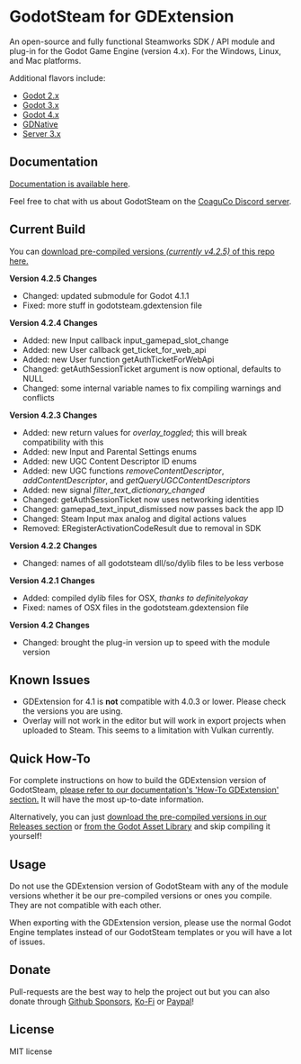 # GodotSteam for GDExtension
An open-source and fully functional Steamworks SDK / API module and plug-in for the Godot Game Engine (version 4.x). For the Windows, Linux, and Mac platforms.

Additional flavors include:
- [Godot 2.x](https://github.com/Gramps/GodotSteam/tree/godot2)
- [Godot 3.x](https://github.com/Gramps/GodotSteam/tree/master)
- [Godot 4.x](https://github.com/Gramps/GodotSteam/tree/godot4)
- [GDNative](https://github.com/Gramps/GodotSteam/tree/gdnative)
- [Server 3.x](https://github.com/Gramps/GodotSteam/tree/server)

Documentation
---
[Documentation is available here](https://godotsteam.com/).

Feel free to chat with us about GodotSteam on the [CoaguCo Discord server](https://discord.gg/SJRSq6K).

Current Build
---
You can [download pre-compiled versions _(currently v4.2.5)_ of this repo here.](https://github.com/Gramps/GodotSteam/releases)

**Version 4.2.5 Changes**
- Changed: updated submodule for Godot 4.1.1
- Fixed: more stuff in godotsteam.gdextension file

**Version 4.2.4 Changes**
- Added: new Input callback input_gamepad_slot_change
- Added: new User callback get_ticket_for_web_api
- Added: new User function getAuthTicketForWebApi
- Changed: getAuthSessionTicket argument is now optional, defaults to NULL
- Changed: some internal variable names to fix compiling warnings and conflicts

**Version 4.2.3 Changes**
- Added: new return values for _overlay_toggled_; this will break compatibility with this
- Added: new Input and Parental Settings enums
- Added: new UGC Content Descriptor ID enums
- Added: new UGC functions _removeContentDescriptor_, _addContentDescriptor_, and _getQueryUGCContentDescriptors_
- Added: new signal _filter_text_dictionary_changed_
- Changed: getAuthSessionTicket now uses networking identities
- Changed: gamepad_text_input_dismissed now passes back the app ID
- Changed: Steam Input max analog and digital actions values
- Removed: ERegisterActivationCodeResult due to removal in SDK

**Version 4.2.2 Changes**
- Changed: names of all godotsteam dll/so/dylib files to be less verbose

**Version 4.2.1 Changes**
- Added: compiled dylib files for OSX, _thanks to definitelyokay_
- Fixed: names of OSX files in the godotsteam.gdextension file

**Version 4.2 Changes**
- Changed: brought the plug-in version up to speed with the module version

Known Issues
---
- GDExtension for 4.1 is **not** compatible with 4.0.3 or lower. Please check the versions you are using.
- Overlay will not work in the editor but will work in export projects when uploaded to Steam.  This seems to a limitation with Vulkan currently.

Quick How-To
---
For complete instructions on how to build the GDExtension version of GodotSteam, [please refer to our documentation's 'How-To GDExtension' section.](https://godotsteam.com/howto_gdextension/) It will have the most up-to-date information.

Alternatively, you can just [download the pre-compiled versions in our Releases section](https://github.com/Gramps/GodotSteam/releases) or [from the Godot Asset Library](https://godotengine.org/asset-library/asset/1768) and skip compiling it yourself!

Usage
----------
Do not use the GDExtension version of GodotSteam with any of the module versions whether it be our pre-compiled versions or ones you compile.  They are not compatible with each other.

When exporting with the GDExtension version, please use the normal Godot Engine templates instead of our GodotSteam templates or you will have a lot of issues.

Donate
---
Pull-requests are the best way to help the project out but you can also donate through [Github Sponsors](https://github.com/sponsors/Gramps), [Ko-Fi](https://ko-fi.com/grampsgarcia) or [Paypal](https://www.paypal.me/sithlordkyle)!

License
---
MIT license
